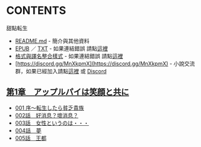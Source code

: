 # CONTENTS

甜點転生


- [README.md](README.md) - 簡介與其他資料
- [EPUB](https://gitee.com/demogitee/epub-txt/tree/master/syosetu_out/%E7%94%9C%E9%BB%9E%E8%BD%89%E7%94%9F.epub) ／ [TXT](https://gitee.com/demogitee/epub-txt/tree/master/syosetu_out/out/%E7%94%9C%E9%BB%9E%E8%BD%89%E7%94%9F.out.txt) - 如果連結錯誤 請點[這裡](https://gitee.com/demogitee/epub-txt)
- [格式與譯名整合樣式](https://github.com/bluelovers/node-novel/blob/master/lib/locales/%E7%94%9C%E9%BB%9E%E8%BB%A2%E7%94%9F.ts) - 如果連結錯誤 請點[這裡](https://github.com/bluelovers/node-novel/tree/master/lib/locales)
- [https://discord.gg/MnXkpmX](https://discord.gg/MnXkpmX) - 小說交流群，如果已經加入請點[這裡](https://discordapp.com/channels/467794087769014273/467794088285175809) 或 [Discord](https://discordapp.com/channels/@me)


## [第1章　アップルパイは笑顔と共に](00000_%E7%AC%AC1%E7%AB%A0%E3%80%80%E3%82%A2%E3%83%83%E3%83%97%E3%83%AB%E3%83%91%E3%82%A4%E3%81%AF%E7%AC%91%E9%A1%94%E3%81%A8%E5%85%B1%E3%81%AB)

- [001 序～転生したら貧乏貴族](00000_%E7%AC%AC1%E7%AB%A0%E3%80%80%E3%82%A2%E3%83%83%E3%83%97%E3%83%AB%E3%83%91%E3%82%A4%E3%81%AF%E7%AC%91%E9%A1%94%E3%81%A8%E5%85%B1%E3%81%AB/001%20%E5%BA%8F%EF%BD%9E%E8%BB%A2%E7%94%9F%E3%81%97%E3%81%9F%E3%82%89%E8%B2%A7%E4%B9%8F%E8%B2%B4%E6%97%8F.txt)
- [002話　好消息？壞消息？](00000_%E7%AC%AC1%E7%AB%A0%E3%80%80%E3%82%A2%E3%83%83%E3%83%97%E3%83%AB%E3%83%91%E3%82%A4%E3%81%AF%E7%AC%91%E9%A1%94%E3%81%A8%E5%85%B1%E3%81%AB/002%E8%A9%B1%E3%80%80%E5%A5%BD%E6%B6%88%E6%81%AF%EF%BC%9F%E5%A3%9E%E6%B6%88%E6%81%AF%EF%BC%9F.txt)
- [003話　女性というのは・・・](00000_%E7%AC%AC1%E7%AB%A0%E3%80%80%E3%82%A2%E3%83%83%E3%83%97%E3%83%AB%E3%83%91%E3%82%A4%E3%81%AF%E7%AC%91%E9%A1%94%E3%81%A8%E5%85%B1%E3%81%AB/003%E8%A9%B1%E3%80%80%E5%A5%B3%E6%80%A7%E3%81%A8%E3%81%84%E3%81%86%E3%81%AE%E3%81%AF%E3%83%BB%E3%83%BB%E3%83%BB.txt)
- [004話　夢](00000_%E7%AC%AC1%E7%AB%A0%E3%80%80%E3%82%A2%E3%83%83%E3%83%97%E3%83%AB%E3%83%91%E3%82%A4%E3%81%AF%E7%AC%91%E9%A1%94%E3%81%A8%E5%85%B1%E3%81%AB/004%E8%A9%B1%E3%80%80%E5%A4%A2.txt)
- [005話　王都](00000_%E7%AC%AC1%E7%AB%A0%E3%80%80%E3%82%A2%E3%83%83%E3%83%97%E3%83%AB%E3%83%91%E3%82%A4%E3%81%AF%E7%AC%91%E9%A1%94%E3%81%A8%E5%85%B1%E3%81%AB/005%E8%A9%B1%E3%80%80%E7%8E%8B%E9%83%BD.txt)

